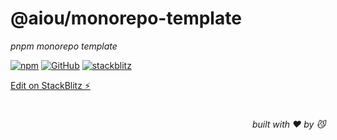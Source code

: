 # @aiou/monorepo-template
*pnpm monorepo template*

[![npm](https://img.shields.io/npm/v/@aiou/monorepo-template)](https://github.com/neo-hack/monorepo-template) [![GitHub](https://img.shields.io/npm/l/@aiou/monorepo-template)](https://github.com/neo-hack/monorepo-template) [![stackblitz](https://img.shields.io/badge/%E2%9A%A1%EF%B8%8Fstackblitz-online-blue)](https://stackblitz.com/github/neo-hack/monorepo-template)

[Edit on StackBlitz ⚡️](https://stackblitz.com/github/neo-hack/monorepo-template)

# 
<div align='right'>

*built with ❤️ by 😼*

</div>
